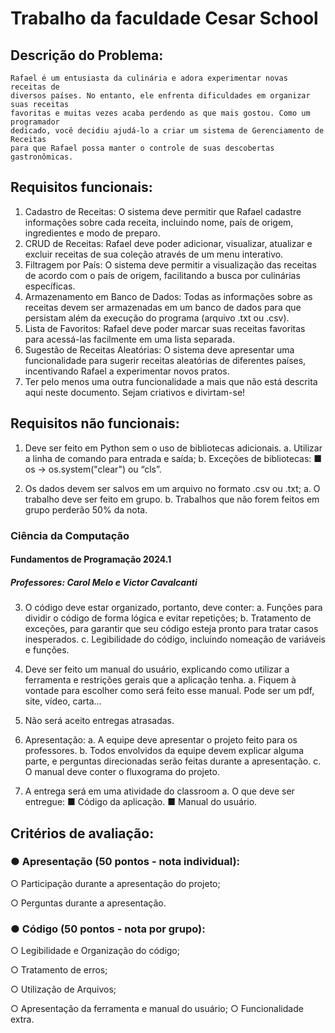 # Trabalho da faculdade Cesar School


## Descrição do Problema:
    Rafael é um entusiasta da culinária e adora experimentar novas receitas de
    diversos países. No entanto, ele enfrenta dificuldades em organizar suas receitas
    favoritas e muitas vezes acaba perdendo as que mais gostou. Como um programador
    dedicado, você decidiu ajudá-lo a criar um sistema de Gerenciamento de Receitas
    para que Rafael possa manter o controle de suas descobertas gastronômicas.

## Requisitos funcionais:
1. Cadastro de Receitas: O sistema deve permitir que Rafael cadastre informações
sobre cada receita, incluindo nome, país de origem, ingredientes e modo de preparo.
2. CRUD de Receitas: Rafael deve poder adicionar, visualizar, atualizar e excluir
receitas de sua coleção através de um menu interativo.
3. Filtragem por País: O sistema deve permitir a visualização das receitas de acordo
com o país de origem, facilitando a busca por culinárias específicas.
4. Armazenamento em Banco de Dados: Todas as informações sobre as receitas
devem ser armazenadas em um banco de dados para que persistam além da
execução do programa (arquivo .txt ou .csv).
5. Lista de Favoritos: Rafael deve poder marcar suas receitas favoritas para
acessá-las facilmente em uma lista separada.
6. Sugestão de Receitas Aleatórias: O sistema deve apresentar uma funcionalidade
para sugerir receitas aleatórias de diferentes países, incentivando Rafael a
experimentar novos pratos.
7. Ter pelo menos uma outra funcionalidade a mais que não está descrita aqui neste
documento. Sejam criativos e divirtam-se!

## Requisitos não funcionais:
1. Deve ser feito em Python sem o uso de bibliotecas adicionais.
a. Utilizar a linha de comando para entrada e saída;
b. Exceções de bibliotecas:
■ os -> os.system("clear") ou “cls”.

2. Os dados devem ser salvos em um arquivo no formato .csv ou .txt;
a. O trabalho deve ser feito em grupo.
b. Trabalhos que não forem feitos em grupo perderão 50% da nota.

### Ciência da Computação
#### Fundamentos de Programação 2024.1
##### Professores: Carol Melo e Victor Cavalcanti

3. O código deve estar organizado, portanto, deve conter:
a. Funções para dividir o código de forma lógica e evitar repetições;
b. Tratamento de exceções, para garantir que seu código esteja pronto
para tratar casos inesperados.
c. Legibilidade do código, incluindo nomeação de variáveis e funções.

4. Deve ser feito um manual do usuário, explicando como utilizar a ferramenta e
restrições gerais que a aplicação tenha.
a. Fiquem à vontade para escolher como será feito esse manual. Pode
ser um pdf, site, vídeo, carta...

5. Não será aceito entregas atrasadas.

6. Apresentação:
a. A equipe deve apresentar o projeto feito para os professores.
b. Todos envolvidos da equipe devem explicar alguma parte, e perguntas
direcionadas serão feitas durante a apresentação.
c. O manual deve conter o fluxograma do projeto.

7. A entrega será em uma atividade do classroom
a. O que deve ser entregue:
■ Código da aplicação.
■ Manual do usuário.

## Critérios de avaliação:

### ● Apresentação (50 pontos - nota individual):

○ Participação durante a apresentação do projeto;

○ Perguntas durante a apresentação.

### ● Código (50 pontos - nota por grupo):

○ Legibilidade e Organização do código;

○ Tratamento de erros;

○ Utilização de Arquivos;

○ Apresentação da ferramenta e manual do usuário;
○ Funcionalidade extra.
